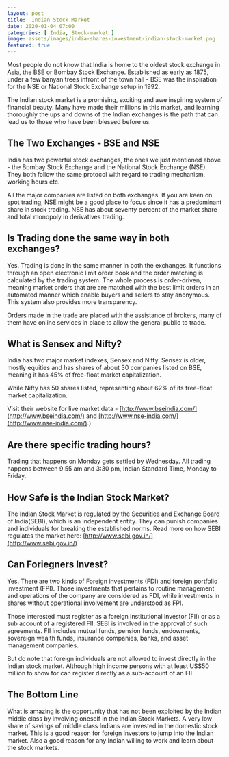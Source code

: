 ```yaml
---
layout: post
title:  Indian Stock Market
date: 2020-01-04 07:00
categories: [ India, Stock-market ]
image: assets/images/india-shares-investment-indian-stock-market.png
featured: true
---
```


Most people do not know that India is home to the oldest stock exchange in Asia, the BSE or Bombay Stock Exchange. Established as early as 1875, under a few banyan trees infront of the town hall - BSE was the inspiration for the NSE or National Stock Exchange setup in 1992.

The Indian stock market is a promising, exciting and awe inspiring system of financial beauty. Many have made their millions in this market, and learning thoroughly the ups and downs of the Indian exchanges is the path that can lead us to those who have been blessed before us.

## The Two Exchanges - BSE and NSE

India has two powerful stock exchanges, the ones we just mentioned above - the Bombay Stock Exchange and the National Stock Exchange (NSE). They both follow the same protocol with regard to trading mechanism, working hours etc.

All the major companies are listed on both exchanges. If you are keen on spot trading, NSE might be a good place to focus since it has a predominant share in stock trading. NSE has about seventy percent of the market share and total monopoly in derivatives trading.  

## Is Trading done the same way in both exchanges?

Yes. Trading is done in the same manner in both the exchanges. It functions through an open electronic limit order book and the order matching is calculated by the trading system. The whole process is order-driven, meaning market orders that are are matched with the best limit orders in an automated manner which enable buyers and sellers to stay anonymous. This system also provides more transparency.  

Orders made in the trade are placed with the assistance of brokers, many of them have online services in place to allow the general public to trade.
  

## What is Sensex and Nifty?

India has two major market indexes, Sensex and Nifty. Sensex is older, mostly equities and has shares of about 30 companies listed on BSE, meaning it has 45% of free-float market capitalization.

While Nifty has 50 shares listed, representing about 62% of its free-float market capitalization.  

Visit their website for live market data - [http://www.bseindia.com/](http://www.bseindia.com/) and [http://www.nse-india.com/](http://www.nse-india.com/).)


## Are there specific trading hours?

Trading that happens on Monday gets settled by Wednesday. All trading happens between 9:55 am and 3:30 pm, Indian Standard Time, Monday to Friday.


## How Safe is the Indian Stock Market?

The Indian Stock Market is regulated by the Securities and Exchange Board of India(SEBI), which is an independent entity. They can punish companies and individuals for breaking the established norms. Read more on how SEBI regulates the market here: [http://www.sebi.gov.in/](http://www.sebi.gov.in/)
  

## Can Foriegners Invest?

Yes. There are two kinds of Foreign investments (FDI) and foreign portfolio investment (FPI). Those investments that pertains to routine management and operations of the company are considered as FDI, while investments in shares without operational involvement are understood as FPI.

Those interested must register as a foreign institutional investor (FII) or as a sub account of a registered FII. SEBI is involved in the approval of such agreements. FII includes mutual funds, pension funds, endowments, sovereign wealth funds, insurance companies, banks, and asset management companies.  

But do note that foreign individuals are not allowed to invest directly in the Indian stock market. Although high income persons with at least US$50 million to show for can register directly as a sub-account of an FII. 
  

## The Bottom Line

What is amazing is the opportunity that has not been exploited by the Indian middle class by involving oneself in the Indian Stock Markets. A very low share of savings of middle class Indians are invested in the domestic stock market. This is a good reason for foreign investors to jump into the Indian market. Also a good reason for any Indian willing to work and learn about the stock markets.
